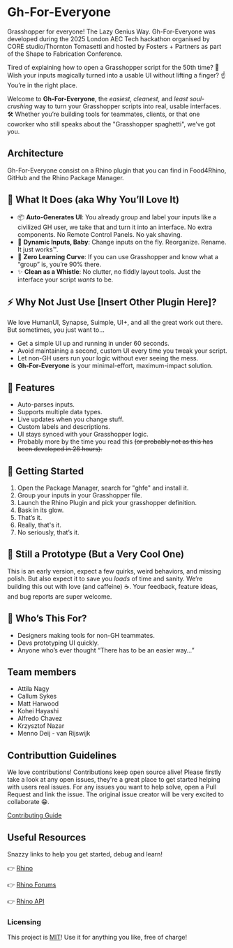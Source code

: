 # Gh-For-Everyone
Grasshopper for everyone! The Lazy Genius Way. Gh-For-Everyone was developed during the 2025 London AEC Tech hackathon organised by CORE studio/Thornton Tomasetti and hosted by Fosters + Partners as part of the Shape to Fabrication Conference.

Tired of explaining how to open a Grasshopper script for the 50th time? :cricket:
Wish your inputs magically turned into a usable UI without lifting a finger? :point_up:
You’re in the right place.

Welcome to **Gh-For-Everyone**, the *easiest*, *cleanest*, and *least soul-crushing* way to turn your Grasshopper scripts into real, usable interfaces. :hammer_and_wrench: Whether you’re building tools for teammates, clients, or that one coworker who still speaks about the "Grasshopper spaghetti", we’ve got you.

## Architecture
Gh-For-Everyone consist on a Rhino plugin that you can find in Food4Rhino, GitHub and the Rhino Package Manager.

## :dart: What It Does (aka Why You’ll Love It)
- :package: **Auto-Generates UI**: You already group and label your inputs like a civilized GH user, we take that and turn it into an interface. No extra components. No Remote Control Panels. No yak shaving.
- :arrows_counterclockwise: **Dynamic Inputs, Baby**: Change inputs on the fly. Reorganize. Rename. It just works™.
- :brain: **Zero Learning Curve**: If you can use Grasshopper and know what a “group” is, you’re 90% there.
- :sparkles: **Clean as a Whistle**: No clutter, no fiddly layout tools. Just the interface your script *wants* to be.

## :zap: Why Not Just Use [Insert Other Plugin Here]?
We love HumanUI, Synapse, Suimple, UI+, and all the great work out there. But sometimes, you just want to…

- Get a simple UI up and running in under 60 seconds.
- Avoid maintaining a second, custom UI every time you tweak your script.
- Let non-GH users run your logic without ever seeing the mess.
- **Gh-For-Everyone** is your minimal-effort, maximum-impact solution.

## :wrench: Features
- Auto-parses inputs.
- Supports multiple data types.
- Live updates when you change stuff.
- Custom labels and descriptions.
- UI stays synced with your Grasshopper logic.
- Probably more by the time you read this ~~(or probably not as this has been developed in 26 hours).~~

## :rocket: Getting Started
1. Open the Package Manager, search for "ghfe" and install it.
2. Group your inputs in your Grasshopper file.
3. Launch the Rhino Plugin and pick your grasshopper definition.
4. Bask in its glow.
5. That’s it.
6. Really, that's it.
7. No seriously, that’s it.

## :test_tube: Still a Prototype (But a Very Cool One)
This is an early version, expect a few quirks, weird behaviors, and missing polish. But also expect it to save you *loads* of time and sanity. We’re building this out with love (and caffeine) :coffee:. Your feedback, feature ideas, and bug reports are super welcome.

## :busts_in_silhouette: Who’s This For?
- Designers making tools for non-GH teammates.
- Devs prototyping UI quickly.
- Anyone who’s ever thought “There has to be an easier way…”

## Team members

- Attila Nagy
- Callum Sykes
- Matt Harwood
- Kohei Hayashi
- Alfredo Chavez
- Krzysztof Nazar
- Menno Deij - van Rijswijk

## Contributtion Guidelines
We love contributions! Contributions keep open source alive! Please firstly take a look at any open issues, they're a great place to get started helping with users real issues.
For any issues you want to help solve, open a Pull Request and link the issue. The original issue creator will be very excited to collaborate :grin:.

[Contributing Guide](https://github.com/clicketyclackety/ghfe/blob/main/CONTRIBUTING.MD)

## Useful Resources
Snazzy links to help you get started, debug and learn!

👉 [Rhino](https://www.rhino3d.com/download/)

👉 [Rhino Forums](https://discourse.mcneel.com/)

👉 [Rhino API](https://developer.rhino3d.com/api/rhinocommon/?version=8.x)

### Licensing
This project is [MIT](https://www.tldrlegal.com/license/mit-license)! Use it for anything you like, free of charge!
